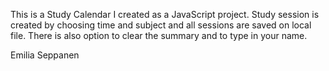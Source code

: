 This is a Study Calendar I created as a JavaScript project.
Study session is created by choosing time and subject and all sessions are saved on local file.
There is also option to clear the summary and to type in your name.

Emilia Seppanen
